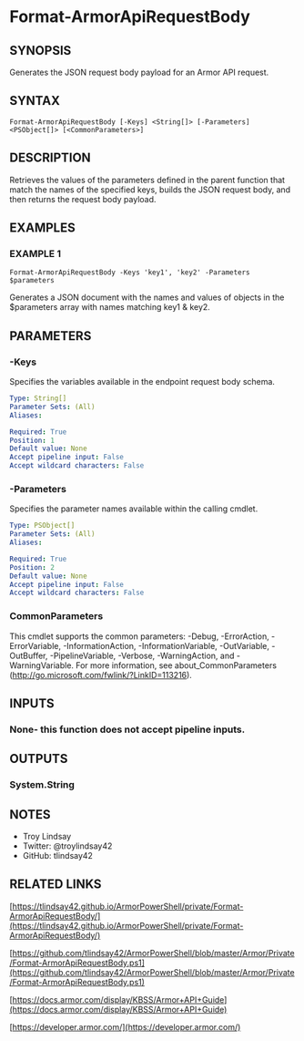 # Format-ArmorApiRequestBody

## SYNOPSIS
Generates the JSON request body payload for an Armor API request.

## SYNTAX

```
Format-ArmorApiRequestBody [-Keys] <String[]> [-Parameters] <PSObject[]> [<CommonParameters>]
```

## DESCRIPTION
Retrieves the values of the parameters defined in the parent function that
match the names of the specified keys, builds the JSON request body, and then
returns the request body payload.

## EXAMPLES

### EXAMPLE 1
```
Format-ArmorApiRequestBody -Keys 'key1', 'key2' -Parameters $parameters
```

Generates a JSON document with the names and values of objects in the
$parameters array with names matching key1 & key2.

## PARAMETERS

### -Keys
Specifies the variables available in the endpoint request body schema.

```yaml
Type: String[]
Parameter Sets: (All)
Aliases:

Required: True
Position: 1
Default value: None
Accept pipeline input: False
Accept wildcard characters: False
```

### -Parameters
Specifies the parameter names available within the calling cmdlet.

```yaml
Type: PSObject[]
Parameter Sets: (All)
Aliases:

Required: True
Position: 2
Default value: None
Accept pipeline input: False
Accept wildcard characters: False
```

### CommonParameters
This cmdlet supports the common parameters: -Debug, -ErrorAction, -ErrorVariable, -InformationAction, -InformationVariable, -OutVariable, -OutBuffer, -PipelineVariable, -Verbose, -WarningAction, and -WarningVariable.
For more information, see about_CommonParameters (http://go.microsoft.com/fwlink/?LinkID=113216).

## INPUTS

### None- this function does not accept pipeline inputs.

## OUTPUTS

### System.String

## NOTES
- Troy Lindsay
- Twitter: @troylindsay42
- GitHub: tlindsay42

## RELATED LINKS

[https://tlindsay42.github.io/ArmorPowerShell/private/Format-ArmorApiRequestBody/](https://tlindsay42.github.io/ArmorPowerShell/private/Format-ArmorApiRequestBody/)

[https://github.com/tlindsay42/ArmorPowerShell/blob/master/Armor/Private/Format-ArmorApiRequestBody.ps1](https://github.com/tlindsay42/ArmorPowerShell/blob/master/Armor/Private/Format-ArmorApiRequestBody.ps1)

[https://docs.armor.com/display/KBSS/Armor+API+Guide](https://docs.armor.com/display/KBSS/Armor+API+Guide)

[https://developer.armor.com/](https://developer.armor.com/)

